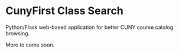 # CunyFirst Class Search
Python/Flask web-based application for better CUNY course catalog browsing.

More to come soon.
